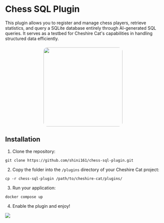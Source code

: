 # Chess SQL Plugin

This plugin allows you to register and manage chess players, retrieve statistics, and query a SQLite database entirely through AI-generated SQL queries. It serves as a testbed for Cheshire Cat's capabilities in handling structured data efficiently.

<img src="https://raw.githubusercontent.com/shini161/chess-sql-plugin/3e074e53405e20afb973fb85099c14ce257297fa/assets/thumb.webp" style="height: 256px; width: auto; border-radius:5%; display: block; margin-left: auto; margin-right: auto; margin-top: 20px">

## Installation

1. Clone the repository:
```Shell
git clone https://github.com/shini161/chess-sql-plugin.git
```

2. Copy the folder into the `/plugins` directory of your Cheshire Cat project:
```Shell
cp -r chess-sql-plugin /path/to/cheshire-cat/plugins/
```

3. Run your application:
```Shell
docker compose up
```

4. Enable the plugin and enjoy!
<img src="https://raw.githubusercontent.com/shini161/chess-sql-plugin/3e074e53405e20afb973fb85099c14ce257297fa/assets/enable_plugin_screen.png">
